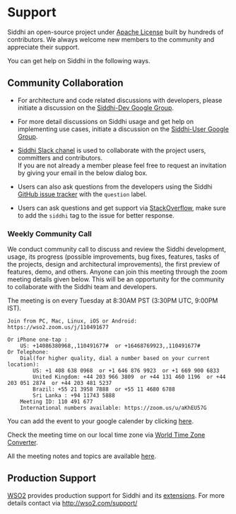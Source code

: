 # Support

Siddhi an open-source project under [Apache License](../../license/) built by hundreds of contributors. We always welcome new members to the community and appreciate their support. 

You can get help on Siddhi in the following ways.

## Community Collaboration 

* For architecture and code related discussions with developers, please initiate a discussion on the [Siddhi-Dev Google Group](https://groups.google.com/forum/#!forum/siddhi-dev).

* For more detail discussions on Siddhi usage and get help on implementing use cases, initiate a discussion on the [Siddhi-User Google Group](https://groups.google.com/forum/#!forum/siddhi-user). 

* [Siddhi Slack chanel](https://siddhi-io.slack.com/) is used to collaborate with the project users, committers and contributors.<br/> 
  If you are not already a member please feel free to request an invitation by giving your email in the below dialog box.

<div class="slackInvite">                            
<div id="CommunityInviter"></div>
<script>
  window.CommunityInviterAsyncInit = function () {
    CommunityInviter.init({
      app_url:'siddhi',
      team_id:'siddhi-io'
   })
  };

  (function(d, s, id){
    var js, fjs = d.getElementsByTagName(s)[0];
    if (d.getElementById(id)) {return;}
    js = d.createElement(s); js.id = id;
    js.src = "https://communityinviter.com/js/communityinviter.js";
    fjs.parentNode.insertBefore(js, fjs);
  }(document, 'script', 'Community_Inviter'));
</script>
</div>   

* Users can also ask questions from the developers using the Siddhi [GitHub issue tracker](https://github.com/siddhi-io/siddhi/issues) with the `question` label.

* Users can ask questions and get support via [StackOverflow](https://stackoverflow.com/questions/tagged/siddhi), make sure to add the `siddhi` tag to the issue for better response.

### Weekly Community Call

We conduct community call to discuss and review the Siddhi development, usage, its progress (possible improvements, bug fixes, features, tasks of the projects, design and architectural improvements), the first preview of features, demo, and others. Anyone can join this meeting through the zoom meeting details given below. This will be an opportunity for the community to collaborate with the Siddhi team and developers.

The meeting is on every Tuesday at 8:30AM PST (3:30PM UTC, 9:00PM IST).

```
Join from PC, Mac, Linux, iOS or Android: https://wso2.zoom.us/j/110491677

Or iPhone one-tap :
    US: +14086380968,,110491677#  or +16468769923,,110491677# 
Or Telephone:
    Dial(for higher quality, dial a number based on your current location): 
        US: +1 408 638 0968  or +1 646 876 9923  or +1 669 900 6833 
        United Kingdom: +44 203 966 3809  or +44 131 460 1196  or +44 203 051 2874  or +44 203 481 5237 
        Brazil: +55 21 3958 7888  or +55 11 4680 6788 
        Sri Lanka : +94 11743 5888
    Meeting ID: 110 491 677
    International numbers available: https://zoom.us/u/aKhEU57G
```

You can add the event to your google calender by clicking [here](https://calendar.google.com/calendar?cid=i5kqrlfsghittr5alvqqepskk4@group.calendar.google.com).

Check the meeting time on our local time zone via [World Time Zone Converter](http://www.thetimezoneconverter.com/?t=8:30%20am&tz=San%20Francisco&).

All the meeting notes and topics are available [here](https://docs.google.com/document/d/1pvEvmK8aVxytn2H4SyH2VZo-Eok51q_ImM0RNyJoTio/edit).

## Production Support

[WSO2](https://wso2.com/) provides production support for Siddhi and its <a target="_blank" href="../en/_latest_version_/docs/extensions/">extensions</a>. For more details contact via <a target="_blank" href="http://wso2.com/support?utm_source=gitanalytics&utm_campaign=gitanalytics_Jul17">http://wso2.com/support/</a>
